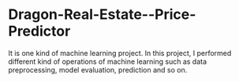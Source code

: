 # Dragon-Real-Estate--Price-Predictor
It is one kind of machine learning project. In this project, I performed different kind of operations of machine learning such as data preprocessing, model evaluation, prediction and so on.

